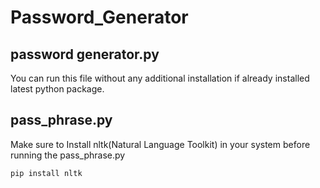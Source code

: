  # Password_Generator

## password generator.py
You can run this file without any additional installation if already installed latest python package.

## pass_phrase.py
Make sure to Install nltk(Natural Language Toolkit) in your system before running the pass_phrase.py
```html
pip install nltk

```
